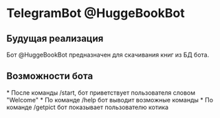 # TelegramBot @HuggeBookBot
<h2>Будущая реализация</h2>
Бот @HuggeBookBot предназначен для скачивания книг из БД бота. 

<h2>Возможности бота</h2>
* После команды /start, бот приветствует пользователя словом "Welcome"
* По команде /help бот выводит возможные команды
* По команде /getpict бот показывает пользователю котика
